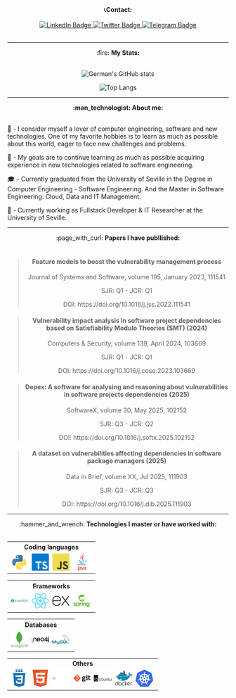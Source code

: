 <div align="center">
  📞<b>Contact:</b>
  <br></br>
  
  <a href="https://www.linkedin.com/in/antonio-germ%C3%A1n-m%C3%A1rquez-trujillo-0aaa63215">
    <img src="https://img.shields.io/badge/LinkedIn-blue?style=for-the-badge&logo=linkedin&logoColor=white" alt="LinkedIn Badge"/>
  </a>
  <a href="mailto:germanoctako@gmail.com">
    <img src="https://img.shields.io/badge/Gmail-D14836?style=for-the-badge&logo=gmail&logoColor=white" alt="Twitter Badge"/>
  </a>
  <a href="https://t.me/German1998x">
    <img src="https://img.shields.io/badge/Telegram-blue?style=for-the-badge&logo=telegram&logoColor=white" alt="Telegram Badge"/>
  </a>
</div>

<div align="center">
    <img src="https://komarev.com/ghpvc/?username=GermanMT&style=flat-square&color=blue" alt=""/>
</div>

---

<div align="center">
  :fire: <b>My Stats:</b>
  <br></br>

  ![German's GitHub stats](https://github-readme-stats-sigma-five.vercel.app/api?username=GermanMT&show_icons=true&theme=dark)

  ![Top Langs](https://github-readme-stats-sigma-five.vercel.app/api/top-langs/?username=GermanMT&layout=compact&theme=dark)
</div>

---

<div align="center">
  <b>:man_technologist: About me:</b>
  <br></br>
</div>

📖 - I consider myself a lover of computer engineering, software and new technologies. One of my favorite hobbies is to learn as much as possible about this world, eager to face new challenges and problems.

🎯 - My goals are to continue learning as much as possible acquiring experience in new technologies related to software engineering.

🎓 - Currently graduated from the University of Seville in the Degree in Computer Engineering - Software Engineering. And the Master in Software Engineering: Cloud, Data and IT Management.

💼 - Currently working as Fullstack Developer & IT Researcher at the University of Seville.

---

<div align="center">
  :page_with_curl: <b>Papers I have publlished:</b>
  <br></br>
</div>

> <div align="center">
>   <h4> Feature models to boost the vulnerability management process </h4>
>   <p> Journal of Systems and Software, volume 195, January 2023, 111541 </p>
>   <p> SJR: Q1 - JCR: Q1 </p>
>   <p> DOI: https://doi.org/10.1016/j.jss.2022.111541 </p>
> </div>

> <div align="center">
>   <h4> Vulnerability impact analysis in software project dependencies based on Satisfiability Modulo Theories (SMT) (2024) </h4>
>   <p> Computers & Security, volume 139, April 2024, 103669 </p>
>   <p> SJR: Q1 - JCR: Q1 </p>
>   <p> DOI: https://doi.org/10.1016/j.cose.2023.103669 </p>
> </div>

> <div align="center">
>   <h4> Depex: A software for analysing and reasoning about vulnerabilities in software projects dependencies (2025) </h4>
>   <p> SoftwareX, volume 30, May 2025, 102152 </p>
>   <p> SJR: Q3 - JCR: Q2 </p>
>   <p> DOI: https://doi.org/10.1016/j.softx.2025.102152 </p>
> </div>

> <div align="center">
>   <h4> A dataset on vulnerabilities affecting dependencies in software package managers (2025) </h4>
>   <p> Data in Brief, volume XX, Jul 2025, 111903 </p>
>   <p> SJR: Q3 - JCR: Q3 </p>
>   <p> DOI: https://doi.org/10.1016/j.dib.2025.111903 </p>
> </div>

---

<div align="center">
  :hammer_and_wrench: <b>Technologies I master or have worked with:</b>
  <br></br>
</div>

<table align="center">
  <tr><th><b>Coding languages</b></th>
  <tr><td><img src="https://github.com/devicons/devicon/blob/master/icons/python/python-original.svg" title="Python" alt="Python" width="40" height="40"/>&nbsp; <img src="https://github.com/devicons/devicon/blob/master/icons/typescript/typescript-original.svg" title="TypeScript" alt="TypeScript" width="40" height="40"/>&nbsp; <img src="https://github.com/devicons/devicon/blob/master/icons/javascript/javascript-original.svg" title="JavaScript" alt="JavaScript" width="40" height="40"/>&nbsp; <img src="https://github.com/devicons/devicon/blob/master/icons/java/java-original-wordmark.svg" title="Java" alt="Java" width="40" height="40"/>&nbsp;</td>
</table>

<table align="center">
  <tr><th><b>Frameworks</b></th>
  <tr><td><img src="https://github.com/devicons/devicon/blob/master/icons/fastapi/fastapi-original-wordmark.svg" title="FastAPI" alt="FastAPI" width="40" height="40"/>&nbsp; <img src="https://github.com/devicons/devicon/blob/master/icons/react/react-original.svg" title="React" alt="React" width="40" height="40"/>&nbsp; <img src="https://github.com/devicons/devicon/blob/master/icons/express/express-original.svg" title="ExpressJS" alt="ExpressJS" width="40" height="40"/>&nbsp; <img src="https://github.com/devicons/devicon/blob/master/icons/spring/spring-original-wordmark.svg" title="Spring" alt="Spring" width="40" height="40"/>&nbsp; </td>
</table>

<table align="center">
  <tr><th><b>Databases</b></th>
  <tr><td><img src="https://github.com/devicons/devicon/blob/master/icons/mongodb/mongodb-plain-wordmark.svg" title="MongoDB" alt="MongoDB" width="40" height="40"/>&nbsp; <img src="https://github.com/devicons/devicon/blob/master/icons/neo4j/neo4j-original-wordmark.svg" title="Neo4j" alt="Neo4j" width="40" height="40"/>&nbsp; <img src="https://github.com/devicons/devicon/blob/master/icons/mysql/mysql-plain-wordmark.svg" title="MySQL" alt="MySQL" width="40" height="40"/>&nbsp;</td>
</table>

<table align="center">
  <tr><th><b>Others</b></th>
  <tr><td><img src="https://github.com/devicons/devicon/blob/master/icons/css3/css3-plain-wordmark.svg"  title="CSS3" alt="CSS" width="40" height="40"/>&nbsp; <img src="https://github.com/devicons/devicon/blob/master/icons/html5/html5-original.svg" title="HTML5" alt="HTML" width="40" height="40"/>&nbsp; <img src="https://github.com/devicons/devicon/blob/master/icons/tailwindcss/tailwindcss-original-wordmark.svg" title="TailwindCSS" alt="TailwindCSS" width="40" height="40"/>&nbsp; <img src="https://github.com/devicons/devicon/blob/master/icons/git/git-original-wordmark.svg" title="Git" alt="Git" width="40" height="40"/>&nbsp; <img src="https://github.com/devicons/devicon/blob/master/icons/ubuntu/ubuntu-plain-wordmark.svg" title="Ubuntu" alt="Ubuntu" width="40" height="40"/>&nbsp; <img src="https://github.com/devicons/devicon/blob/master/icons/docker/docker-original-wordmark.svg" title="Docker" alt="Docker" width="40" height="40"/>&nbsp; <img src="https://github.com/devicons/devicon/blob/master/icons/kubernetes/kubernetes-original.svg" title="Kubernetes" alt="Kubernetes" width="40" height="40"/>&nbsp;</td>
</table>
